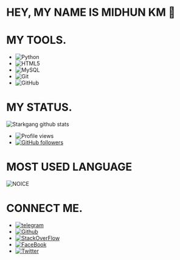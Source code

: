 # HEY, MY NAME IS MIDHUN KM  👋
# MY TOOLS.
- ![Python](https://img.shields.io/badge/-Python-black?logo=Python&style=social)&nbsp;&nbsp;
- ![HTML5](https://img.shields.io/badge/-HTML5-black?logo=html5&style=social)&nbsp;&nbsp;
- ![MySQL](https://img.shields.io/badge/-MySQL-black?logo=mysql&style=social)&nbsp;&nbsp;
- ![Git](https://img.shields.io/badge/-Git-black?logo=git&style=social)&nbsp;&nbsp;
- ![GitHub](https://img.shields.io/badge/-GitHub-black?logo=github&style=social)&nbsp;&nbsp;

# MY STATUS.
![Starkgang github stats](https://github-readme-stats.vercel.app/api?username=starkgang&show_icons=true&theme=midnight-purple)
- ![Profile views](https://gpvc.arturio.dev/Starkgang)
- [![GitHub followers](https://img.shields.io/github/followers/starkgang.svg?style=social&label=Follow&maxAge=2592000)](https://github.com/Starkgang?tab=followers)
# MOST USED LANGUAGE
![NOICE](https://github-readme-stats.vercel.app/api/top-langs/?username=Starkgang&theme=blue-green)

# CONNECT ME.
- [![telegram](https://aleen42.github.io/badges/src/telegram.svg)](https://t.me/serenassistantbot)
- [![Github](https://aleen42.github.io/badges/src/github.svg)](https://github.com/StarkGang)
- [![StackOverFlow](https://aleen42.github.io/badges/src/stackoverflow.svg)](https://stackoverflow.com/users/14344037/starkgang)
- [![FaceBook](https://aleen42.github.io/badges/src/facebook.svg)](https://www.facebook.com/StarkgangInc)
- [![Twitter](https://aleen42.github.io/badges/src/twitter.svg)](https://twitter.com/StarkgangInc/)
